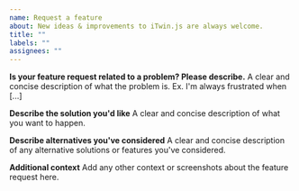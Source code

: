 ```yaml
---
name: Request a feature
about: New ideas & improvements to iTwin.js are always welcome.
title: ""
labels: ""
assignees: ""
---
```


<!--
Thanks for helping make iTwin.js better!

When suggesting an idea, give examples of the intended use case. Features that benefit the wider community are more likely to be prioritized.

The best way to get your ideas into iTwin.js is to help us! We love contributions and are always happy to be provide feedback and advice. Check out the contributor guide to get started:

https://github.com/iTwin/transformer/blob/master/CONTRIBUTING.md
-->

**Is your feature request related to a problem? Please describe.**
A clear and concise description of what the problem is. Ex. I'm always frustrated when [...]

**Describe the solution you'd like**
A clear and concise description of what you want to happen.

**Describe alternatives you've considered**
A clear and concise description of any alternative solutions or features you've considered.

**Additional context**
Add any other context or screenshots about the feature request here.
